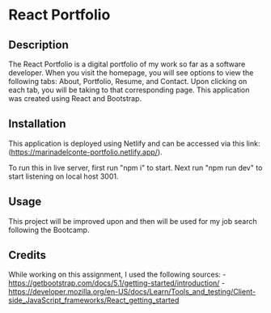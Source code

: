 # React Portfolio

## Description
The React Portfolio is a digital portfolio of my work so far as a software developer. When you visit the homepage, you will see options to view the following tabs: About, Portfolio, Resume, and Contact. Upon clicking on each tab, you will be taking to that corresponding page. This application was created using React and Bootstrap. 


## Installation
This application is deployed using Netlify and can be accessed via this link: (https://marinadelconte-portfolio.netlify.app/).

To run this in live server, first run "npm i" to start. Next run "npm run dev" to start listening on local host 3001.


## Usage
This project will be improved upon and then will be used for my job search following the Bootcamp.


## Credits
While working on this assignment, I used the following sources:
-https://getbootstrap.com/docs/5.1/getting-started/introduction/
-https://developer.mozilla.org/en-US/docs/Learn/Tools_and_testing/Client-side_JavaScript_frameworks/React_getting_started




